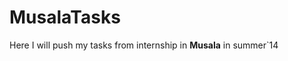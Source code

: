 MusalaTasks
===========
Here I will push my tasks from internship in <strong>Musala</strong> in summer`14
